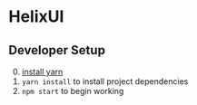 # HelixUI

## Developer Setup

0. [install yarn](https://yarnpkg.com/en/docs/install)
0. `yarn install` to install project dependencies
0. `npm start` to begin working
